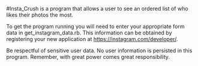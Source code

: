 #Insta_Crush is a program that allows a user to see an ordered list of who likes their photos the most. 

To get the program running you will need to enter your appropriate form data in get_instagram_data.rb. This information can be obtained by registering your new application at https://instagram.com/developer/.

Be respectful of sensitive user data. No user information is persisted in this program. Remember, with great power comes great responsibility. 
